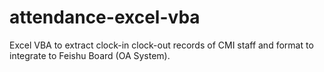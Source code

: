 # attendance-excel-vba
Excel VBA to extract clock-in clock-out records of CMI staff and format to integrate to Feishu Board (OA System).

